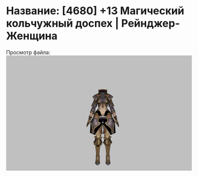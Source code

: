 # Название: [4680] +13 Магический кольчужный доспех | Рейнджер-Женщина

Просмотр файла:
![p030002.png](p030002.png)